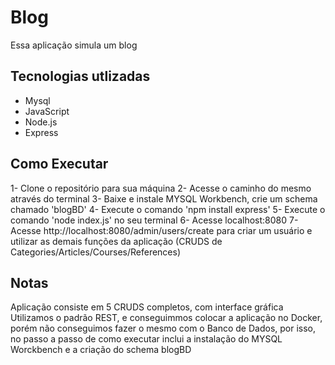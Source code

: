 # Blog 
Essa aplicação simula um blog

## Tecnologias utlizadas
- Mysql
- JavaScript 
- Node.js 
- Express


## Como Executar 
1- Clone o repositório para sua máquina
2- Acesse o caminho do mesmo através do terminal 
3- Baixe e instale MYSQL Workbench, crie um schema chamado 'blogBD'
4- Execute o comando 'npm install express'
5- Execute o comando 'node index.js' no seu terminal 
6- Acesse localhost:8080
7- Acesse http://localhost:8080/admin/users/create para criar um usuário e utilizar as demais funções da aplicação (CRUDS de Categories/Articles/Courses/References)


## Notas
Aplicação consiste em 5 CRUDS completos, com interface gráfica
Utilizamos o padrão REST, e conseguimmos colocar a aplicação no Docker, porém não conseguimos fazer o mesmo com o Banco de Dados, por isso, no passo a passo de como executar inclui a instalação do MYSQL Worckbench e a criação do schema blogBD
